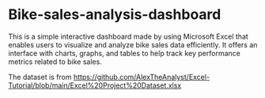 # Bike-sales-analysis-dashboard


This is a simple interactive dashboard made by using Microsoft Excel that enables users to visualize and analyze bike sales data efficiently. It offers an interface with charts, graphs, and tables to help track key performance metrics related to bike sales.

The dataset is from https://github.com/AlexTheAnalyst/Excel-Tutorial/blob/main/Excel%20Project%20Dataset.xlsx


